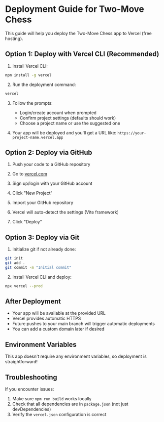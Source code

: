 # Deployment Guide for Two-Move Chess

This guide will help you deploy the Two-Move Chess app to Vercel (free hosting).

## Option 1: Deploy with Vercel CLI (Recommended)

1. Install Vercel CLI:
```bash
npm install -g vercel
```

2. Run the deployment command:
```bash
vercel
```

3. Follow the prompts:
   - Login/create account when prompted
   - Confirm project settings (defaults should work)
   - Choose a project name or use the suggested one

4. Your app will be deployed and you'll get a URL like: `https://your-project-name.vercel.app`

## Option 2: Deploy via GitHub

1. Push your code to a GitHub repository

2. Go to [vercel.com](https://vercel.com)

3. Sign up/login with your GitHub account

4. Click "New Project"

5. Import your GitHub repository

6. Vercel will auto-detect the settings (Vite framework)

7. Click "Deploy"

## Option 3: Deploy via Git

1. Initialize git if not already done:
```bash
git init
git add .
git commit -m "Initial commit"
```

2. Install Vercel CLI and deploy:
```bash
npx vercel --prod
```

## After Deployment

- Your app will be available at the provided URL
- Vercel provides automatic HTTPS
- Future pushes to your main branch will trigger automatic deployments
- You can add a custom domain later if desired

## Environment Variables

This app doesn't require any environment variables, so deployment is straightforward!

## Troubleshooting

If you encounter issues:
1. Make sure `npm run build` works locally
2. Check that all dependencies are in `package.json` (not just devDependencies)
3. Verify the `vercel.json` configuration is correct 